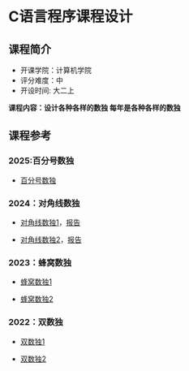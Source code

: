 # C语言程序课程设计

## 课程简介

- 开课学院：计算机学院
- 评分难度：中
- 开设时间: 大二上

**课程内容：设计各种各样的数独 每年是各种各样的数独**

## 课程参考

### 2025:百分号数独
- [百分号数独](https://github.com/YuhangChen1/HUSR-CS-Learning/blob/master/%E7%A8%8B%E5%BA%8F%E8%AE%BE%E8%AE%A1/2025.zip)

### 2024：对角线数独
- [对角线数独1](https://github.com/Nuyoahwjl/HUST-CS/tree/main/%E7%A8%8B%E5%BA%8F%E8%AE%BE%E8%AE%A1%E7%BB%BC%E5%90%88%E8%AF%BE%E7%A8%8B%E8%AE%BE%E8%AE%A1)，[报告](https://github.com/Nuyoahwjl/HUST-CS/blob/main/%E7%A8%8B%E5%BA%8F%E8%AE%BE%E8%AE%A1%E7%BB%BC%E5%90%88%E8%AF%BE%E7%A8%8B%E8%AE%BE%E8%AE%A1/%E8%AF%BE%E7%A8%8B%E8%AE%BE%E8%AE%A1%E6%8A%A5%E5%91%8A.pdf)

- [对角线数独2](https://github.com/Ilosyi/Hust-CS-Learning-Library/tree/main/IIA%20%E7%A8%8B%E5%BA%8F%E8%AE%BE%E8%AE%A1%E7%BB%BC%E5%90%88%E8%AF%BE%E7%A8%8B%E8%AE%BE%E8%AE%A1)，[报告](https://github.com/Ilosyi/Hust-CS-Learning-Library/blob/main/IIA%20%E7%A8%8B%E5%BA%8F%E8%AE%BE%E8%AE%A1%E7%BB%BC%E5%90%88%E8%AF%BE%E7%A8%8B%E8%AE%BE%E8%AE%A1/%E2%80%9C%E7%A8%8B%E5%BA%8F%E8%AE%BE%E8%AE%A1%E2%80%9D%E7%BB%BC%E5%90%88%E8%AF%BE%E7%A8%8B%E8%AE%BE%E8%AE%A1%E6%8A%A5%E5%91%8A.docx)

### 2023：蜂窝数独
- [蜂窝数独1](https://github.com/cnint0627/hust-sat-solver)

- [蜂窝数独2](https://github.com/jiajingyyyyyy/HUST-SAT_solver_embedded_in_hanidoku)

### 2022：双数独
- [双数独1](https://github.com/hakureiR-eimu/DoubleSudokuGame)

- [双数独2](https://github.com/HT1108/SAT-DPLL-Solver)